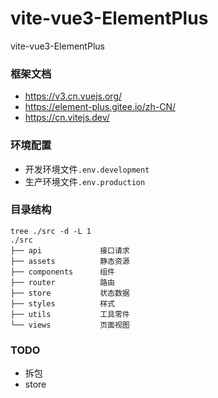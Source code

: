 # vite-vue3-ElementPlus

vite-vue3-ElementPlus

### 框架文档

- https://v3.cn.vuejs.org/
- https://element-plus.gitee.io/zh-CN/
- https://cn.vitejs.dev/

### 环境配置

- 开发环境文件`.env.development`
- 生产环境文件`.env.production`

### 目录结构
```shell
tree ./src -d -L 1
./src
├── api             接口请求
├── assets          静态资源
├── components      组件
├── router          路由
├── store           状态数据
├── styles          样式
├── utils           工具零件
└── views           页面视图

```

### TODO

- 拆包
- store
